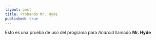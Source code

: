 ```yaml
---
layout: post
title: Probando Mr. Hyde
published: true
---
```



Esto es una prueba de uso del programa para _Android_ llamado **Mr. Hyde**
